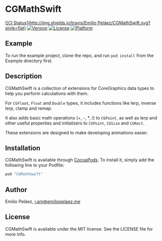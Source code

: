 # CGMathSwift

[![CI Status](http://img.shields.io/travis/Emilio Peláez/CGMathSwift.svg?style=flat)](https://travis-ci.org/EmilioPelaez/CGMathSwift)
[![Version](https://img.shields.io/cocoapods/v/CGMathSwift.svg?style=flat)](http://cocoapods.org/pods/CGMathSwift)
[![License](https://img.shields.io/cocoapods/l/CGMathSwift.svg?style=flat)](http://cocoapods.org/pods/CGMathSwift)
[![Platform](https://img.shields.io/cocoapods/p/CGMathSwift.svg?style=flat)](http://cocoapods.org/pods/CGMathSwift)

## Example

To run the example project, clone the repo, and run `pod install` from the Example directory first.

## Description

CGMathSwift is a collection of extensions for CoreGraphics data types to help you perform calculations with them.

For `CGFloat`, `Float` and `Double` types, it includes functions like lerp, inverse lerp, clamp and remap.

It also adds basic math operations (+, -, *, /) to `CGPoint`, as well as lerp and other useful properties and initializers to `CGPoint`, `CGSize` and `CGRect`.

These extensions are designed to make developing animations easier.

## Installation

CGMathSwift is available through [CocoaPods](http://cocoapods.org). To install
it, simply add the following line to your Podfile:

```ruby
pod "CGMathSwift"
```

## Author

Emilio Peláez, i.am@emiliopelaez.me

## License

CGMathSwift is available under the MIT license. See the LICENSE file for more info.
